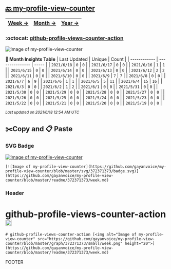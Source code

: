 ## [🔙 my-profile-view-counter](https://github.com/gayanvoice/my-profile-view-counter)
| [**Week →**](https://github.com/gayanvoice/my-profile-view-counter/blob/master/readme/372371373/week.md) | [**Month →**](https://github.com/gayanvoice/my-profile-view-counter/blob/master/readme/372371373/month.md) | [**Year →**](https://github.com/gayanvoice/my-profile-view-counter/blob/master/readme/372371373/year.md) |
 | ------------ | --------------- | ----- |

### :octocat: [github-profile-views-counter-action](https://github.com/gayanvoice/github-profile-views-counter-action)
![Image of my-profile-view-counter](https://github.com/gayanvoice/my-profile-view-counter/blob/master/graph/372371373/large/month.png)

**:calendar: Month Insights Table**
| Last Updated | Unique | Count |
 | ------------ | --------------- | ----- |
 | `2021/6/18` |  `0` | `0` |
 | `2021/6/17` |  `0` | `0` |
 | `2021/6/16` |  `1` | `1` |
 | `2021/6/15` |  `0` | `0` |
 | `2021/6/14` |  `0` | `0` |
 | `2021/6/13` |  `0` | `0` |
 | `2021/6/12` |  `2` | `2` |
 | `2021/6/11` |  `0` | `0` |
 | `2021/6/10` |  `0` | `0` |
 | `2021/6/9` |  `7` | `7` |
 | `2021/6/8` |  `0` | `0` |
 | `2021/6/7` |  `6` | `9` |
 | `2021/6/6` |  `1` | `1` |
 | `2021/6/5` |  `5` | `11` |
 | `2021/6/4` |  `15` | `16` |
 | `2021/6/3` |  `0` | `0` |
 | `2021/6/2` |  `1` | `2` |
 | `2021/6/1` |  `0` | `0` |
 | `2021/5/31` |  `0` | `0` |
 | `2021/5/30` |  `0` | `0` |
 | `2021/5/29` |  `0` | `0` |
 | `2021/5/28` |  `0` | `0` |
 | `2021/5/27` |  `0` | `0` |
 | `2021/5/26` |  `0` | `0` |
 | `2021/5/25` |  `0` | `0` |
 | `2021/5/24` |  `0` | `0` |
 | `2021/5/23` |  `0` | `0` |
 | `2021/5/22` |  `0` | `0` |
 | `2021/5/21` |  `0` | `0` |
 | `2021/5/20` |  `0` | `0` |
 | `2021/5/19` |  `0` | `0` |

<small><i>Last updated on 2021/6/18 12:54 AM UTC</i></small>

## ✂️Copy and 📋 Paste
### SVG Badge
[![Image of my-profile-view-counter](https://github.com/gayanvoice/my-profile-view-counter/blob/master/svg/372371373/badge.svg)](https://github.com/gayanvoice/my-profile-view-counter/blob/master/readme/372371373/week.md)
```readme
[![Image of my-profile-view-counter](https://github.com/gayanvoice/my-profile-view-counter/blob/master/svg/372371373/badge.svg)](https://github.com/gayanvoice/my-profile-view-counter/blob/master/readme/372371373/week.md)
```
### Header
# github-profile-views-counter-action [<img alt="Image of my-profile-view-counter" src="https://github.com/gayanvoice/my-profile-view-counter/blob/master/graph/372371373/small/week.png" height="20">](https://github.com/gayanvoice/my-profile-view-counter/blob/master/readme/372371373/week.md)
```readme
# github-profile-views-counter-action [<img alt="Image of my-profile-view-counter" src="https://github.com/gayanvoice/my-profile-view-counter/blob/master/graph/372371373/small/week.png" height="20">](https://github.com/gayanvoice/my-profile-view-counter/blob/master/readme/372371373/week.md)
```
FOOTER